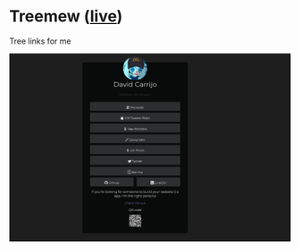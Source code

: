 # Treemew ([live](https://davecarrijo.github.io/Treemew/))
 Tree links for me

 ![alt text](https://github.com/davecarrijo/Treemew/blob/main/assets/img/LivePreview.png?raw=true)
